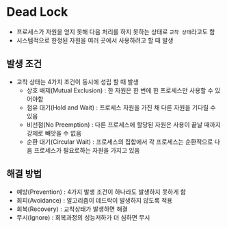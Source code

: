 # Dead Lock
- 프로세스가 자원을 얻지 못해 다음 처리를 하지 못하는 상태로 `교착 상태`라고도 함
- 시스템적으로 한정된 자원을 여러 곳에서 사용하려고 할 때 발생
## 발생 조건
- 교착 상태는 4가지 조건이 동시에 성립 할 때 발생
    - 상호 배제(Mutual Exclusion) : 한 자원은 한 번에 한 프로세스만 사용할 수 있어야함
    - 점유 대기(Hold and Wait) : 프로세스 자원을 가진 채 다른 자원을 기다릴 수 있음
    - 비선점(No Preemption) : 다른 프로세스에 할당된 자원은 사용이 끝날 때까지 강제로 빼앗을 수 없음
    - 순환 대기(Circular Wait) : 프로세스의 집합에서 각 프로세스는 순환적으로 다음 프로세스가 필요로하는 자원을 가지고 있음
## 해결 방법
- 예방(Prevention) : 4가지 발생 조건이 하나라도 발생하지 못하게 함
- 회피(Avoidance) : 알고리즘이 데드락이 발생하지 않도록 적용
- 회복(Recovery) : 교착상태가 발생하면 해결
- 무시(Ignore) : 회복과정의 성능저하가 더 심하면 무시